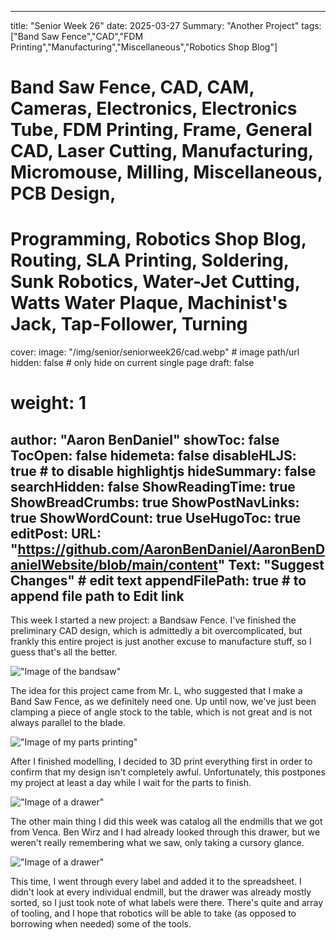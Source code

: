 
---
title: "Senior Week 26"
date: 2025-03-27
Summary: "Another Project"
tags: ["Band Saw Fence","CAD","FDM Printing","Manufacturing","Miscellaneous","Robotics Shop Blog"]
# Band Saw Fence, CAD, CAM, Cameras, Electronics, Electronics Tube, FDM Printing, Frame, General CAD, Laser Cutting, Manufacturing, Micromouse, Milling, Miscellaneous, PCB Design,
# Programming, Robotics Shop Blog, Routing, SLA Printing, Soldering, Sunk Robotics, Water-Jet Cutting, Watts Water Plaque, Machinist's Jack, Tap-Follower, Turning
cover:
    image: "/img/senior/seniorweek26/cad.webp" # image path/url
    hidden: false # only hide on current single page
draft: false

# weight: 1
author: "Aaron BenDaniel"
showToc: false
TocOpen: false
hidemeta: false
disableHLJS: true # to disable highlightjs
hideSummary: false
searchHidden: false
ShowReadingTime: true
ShowBreadCrumbs: true
ShowPostNavLinks: true
ShowWordCount: true
UseHugoToc: true
editPost:
    URL: "https://github.com/AaronBenDaniel/AaronBenDanielWebsite/blob/main/content"
    Text: "Suggest Changes" # edit text
    appendFilePath: true # to append file path to Edit link
---

This week I started a new project: a Bandsaw Fence. I've finished the preliminary CAD design, which is admittedly a bit overcomplicated, but frankly this entire project is just another excuse to manufacture stuff, so I guess that's all the better.

!["Image of the bandsaw"](/img/senior/seniorweek26/bandsaw.webp)

The idea for this project came from Mr. L, who suggested that I make a Band Saw Fence, as we definitely need one. Up until now, we've just been clamping a piece of angle stock to the table, which is not great and is not always parallel to the blade.

!["Image of my parts printing"](/img/senior/seniorweek26/printer.webp)

After I finished modelling, I decided to 3D print everything first in order to confirm that my design isn't completely awful. Unfortunately, this postpones my project at least a day while I wait for the parts to finish.

!["Image of a drawer"](/img/senior/seniorweek26/drawer.webp)

The other main thing I did this week was catalog all the endmills that we got from Venca. Ben Wirz and I had already looked through this drawer, but we weren't really remembering what we saw, only taking a cursory glance.

!["Image of a drawer"](/img/senior/seniorweek26/spreadsheet.webp)

This time, I went through every label and added it to the spreadsheet. I didn't look at every individual endmill, but the drawer was already mostly sorted, so I just took note of what labels were there. There's quite and array of tooling, and I hope that robotics will be able to take (as opposed to borrowing when needed) some of the tools.